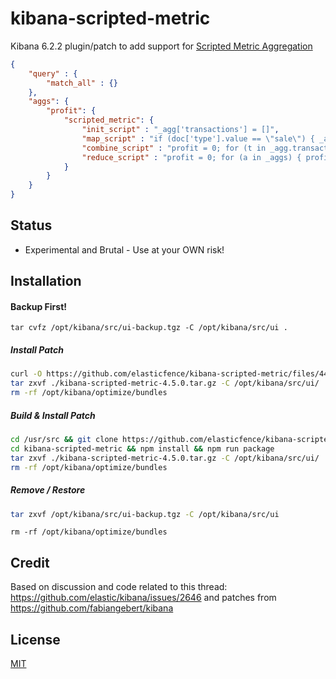 kibana-scripted-metric
=================================

Kibana 6.2.2 plugin/patch to add support for [Scripted Metric Aggregation](https://www.elastic.co/guide/en/elasticsearch/reference/current/search-aggregations-metrics-scripted-metric-aggregation.html)

```json
{
    "query" : {
        "match_all" : {}
    },
    "aggs": {
        "profit": {
            "scripted_metric": {
                "init_script" : "_agg['transactions'] = []",
                "map_script" : "if (doc['type'].value == \"sale\") { _agg.transactions.add(doc['amount'].value) } else { _agg.transactions.add(-1 * doc['amount'].value) }", 
                "combine_script" : "profit = 0; for (t in _agg.transactions) { profit += t }; return profit",
                "reduce_script" : "profit = 0; for (a in _aggs) { profit += a }; return profit"
            }
        }
    }
}
```

Status
------

* Experimental and Brutal - Use at your OWN risk!


Installation
------------
#### Backup First!
```
tar cvfz /opt/kibana/src/ui-backup.tgz -C /opt/kibana/src/ui .
```

##### Install Patch
```bash
curl -O https://github.com/elasticfence/kibana-scripted-metric/files/441369/kibana-scripted-metric-4.5.0.tar.gz
tar zxvf ./kibana-scripted-metric-4.5.0.tar.gz -C /opt/kibana/src/ui/
rm -rf /opt/kibana/optimize/bundles
```

##### Build & Install Patch
```bash
cd /usr/src && git clone https://github.com/elasticfence/kibana-scripted-metric
cd kibana-scripted-metric && npm install && npm run package
tar zxvf ./kibana-scripted-metric-4.5.0.tar.gz -C /opt/kibana/src/ui/
rm -rf /opt/kibana/optimize/bundles
```

##### Remove / Restore
```bash
tar zxvf /opt/kibana/src/ui-backup.tgz -C /opt/kibana/src/ui
```
```
rm -rf /opt/kibana/optimize/bundles
```

Credit
-------
Based on discussion and code related to this thread: https://github.com/elastic/kibana/issues/2646 and patches from https://github.com/fabiangebert/kibana

License
-------
[MIT](/LICENSE)
